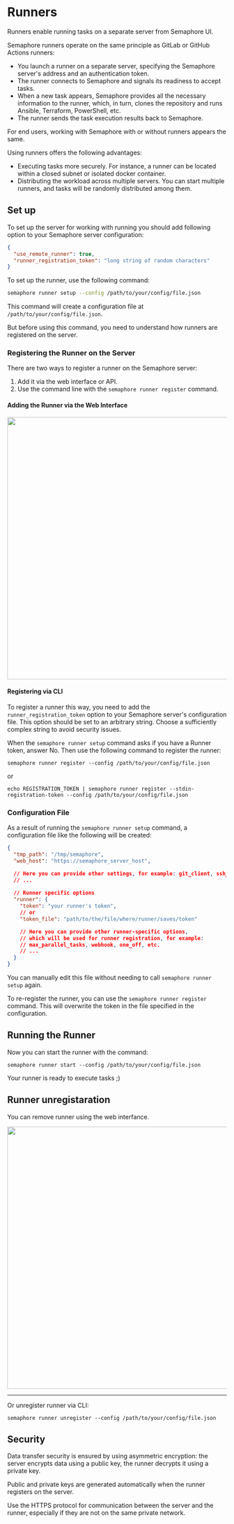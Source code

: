 # Runners

Runners enable running tasks on a separate server from Semaphore UI.

Semaphore runners operate on the same principle as GitLab or GitHub Actions runners:

- You launch a runner on a separate server, specifying the Semaphore server's address and an authentication token.
- The runner connects to Semaphore and signals its readiness to accept tasks.
- When a new task appears, Semaphore provides all the necessary information to the runner, which, in turn, clones the repository and runs Ansible, Terraform, PowerShell, etc.
- The runner sends the task execution results back to Semaphore.

For end users, working with Semaphore with or without runners appears the same.

Using runners offers the following advantages:
- Executing tasks more securely. For instance, a runner can be located within a closed subnet or isolated docker container.
- Distributing the workload across multiple servers. You can start multiple runners, and tasks will be randomly distributed among them.

## Set up

To set up the server for working with running you should add following option to your Semaphore server configuration:

```json
{
  "use_remote_runner": true,
  "runner_registration_token": "long string of random characters"
}
```

To set up the runner, use the following command:

```bash
semaphore runner setup --config /path/to/your/config/file.json
```

This command will create a configuration file at `/path/to/your/config/file.json`.

But before using this command, you need to understand how runners are registered on the server.

### Registering the Runner on the Server

There are two ways to register a runner on the Semaphore server:
1) Add it via the web interface or API.
2) Use the command line with the `semaphore runner register` command.

#### Adding the Runner via the Web Interface

<img src="https://github.com/user-attachments/assets/8b0f7890-5767-4139-932d-3e39c217fd57" width="600">

#### Registering via CLI

To register a runner this way, you need to add the `runner_registration_token` option to your Semaphore server's configuration file. This option should be set to an arbitrary string. Choose a sufficiently complex string to avoid security issues.

When the `semaphore runner setup` command asks if you have a Runner token, answer No. Then use the following command to register the runner:

`semaphore runner register --config /path/to/your/config/file.json`

or

`echo REGISTRATION_TOKEN | semaphore runner register --stdin-registration-token --config /path/to/your/config/file.json`

### Configuration File

As a result of running the `semaphore runner setup` command, a configuration file like the following will be created:

```json
{
  "tmp_path": "/tmp/semaphore",
  "web_host": "https://semaphore_server_host",

  // Here you can provide other settings, for example: git_client, ssh_config_path, etc.
  // ...
  
  // Runner specific options
  "runner": {
    "token": "your runner's token",
    // or
    "token_file": "path/to/the/file/where/runner/saves/token"

    // Here you can provide other runner-specific options, 
    // which will be used for runner registration, for example: 
    // max_parallel_tasks, webhook, one_off, etc.
    // ...
  }
}
```

You can manually edit this file without needing to call `semaphore runner setup` again.

To re-register the runner, you can use the `semaphore runner register` command. This will overwrite the token in the file specified in the configuration.

## Running the Runner

Now you can start the runner with the command:

```
semaphore runner start --config /path/to/your/config/file.json
```

<!-- If everything is set up correctly, you will see the following output in the console:

```

``` -->

Your runner is ready to execute tasks ;)

## Runner unregistaration

You can remove runner using the web interfance.

<img src="https://github.com/user-attachments/assets/431291eb-8f48-42c1-b56e-87fc8e9ba040" width="600">

---

Or unregister runner via CLI:

```
semaphore runner unregister --config /path/to/your/config/file.json
```

## Security

Data transfer security is ensured by using asymmetric encryption: the server encrypts data using a public key, the runner decrypts it using a private key.

Public and private keys are generated automatically when the runner registers on the server.

<div class="warning">
  Use the HTTPS protocol for communication between the server and the runner, especially if they are not on the same private network.
</div>
